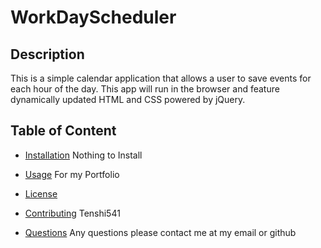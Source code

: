 # WorkDayScheduler

## Description

This is a simple calendar application that allows a user to save events for each hour of the day. This app will run in the browser and feature dynamically updated HTML and CSS powered by jQuery.

## Table of Content

* [Installation](#installation)
Nothing to Install
* [Usage](#usage)
For my Portfolio
* [License](#license)

* [Contributing](#contributing)
  Tenshi541

* [Questions](#questions)
Any questions please contact me at my email or github
